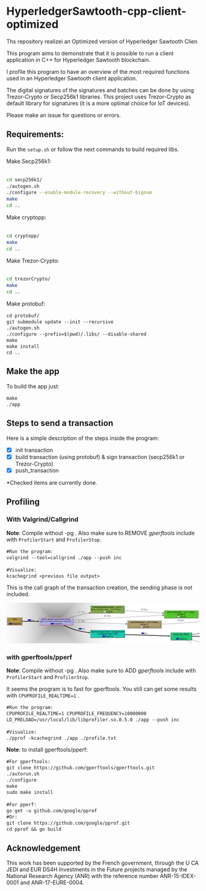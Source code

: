 # HyperledgerSawtooth-cpp-client-optimized
Ths repository realizei an Optimized version of Hyperledger Sawtooth Clien

This program aims to demonstrate that it is possible to run a client application in C++ for Hyperledger Sawtooth blockchain.

I profile this program to have an overview of the most required functions used in an Hyperledger Sawtooth client application.

The digital signatures of the signatures and batches can be done by using Trezor-Crypto or Secp256k1 libraries. This project uses Trezor-Crypto as default library for signatures (it is a more optimal choice for IoT devices). 


Please make an issue for questions or errors.

## Requirements: 

Run the `setup.sh` or follow the next commands to build required libs.

Make Secp256k1:
```bash

cd secp256k1/
./autogen.sh
./configure --enable-module-recovery --without-bignum
make
cd ..

```
Make cryptopp:
```bash

cd cryptopp/
make
cd ..

```


Make Trezor-Crypto:
```bash

cd trezorCrypto/
make
cd ..

```


Make protobuf:
```
cd protobuf/
git submodule update --init --recursive
./autogen.sh
./configure --prefix=$(pwd)/.libs/ --disable-shared
make
make install
cd ..

```

## Make the app

To build the app just:

```
make
./app 
```


## Steps to send a transaction

Here is a simple description of the steps inside the program:

- [x] init transaction
- [x] build transaction (using protobuf) & sign transaction (secp256k1 or Trezor-Crypto)
- [x] push_transaction

*Checked items are currently done.

## Profiling

### With Valgrind/Callgrind

**Note**: Compile without -pg . Also make sure to REMOVE *gperftools* include with `ProfilerStart` and `ProfilerStop`.

```
#Run the program:
valgrind --tool=callgrind ./app --push inc

#Visualize:
kcachegrind <previous file output>
```


This is the call graph of the transaction creation, the sending phase is not included.

![profiling image](./profiling/CallGraphHyperledgerSawtooth.png "icon")

### with gperftools/pperf

**Note**: Compile without -pg . Also make sure to ADD *gperftools* include with `ProfilerStart` and `ProfilerStop`.

It seems the program is to fast for gperftools. You still can get some results with `CPUPROFILE_REALTIME=1` .

```
#Run the program:
CPUPROFILE_REALTIME=1 CPUPROFILE_FREQUENCY=10000000 LD_PRELOAD=/usr/local/lib/libprofiler.so.0.5.0 ./app --push inc

#Visualize:
./pprof -kcachegrind ./app ./profile.txt

```

**Note**: to install gperftools/pperf:
```
#For gperftools:
git clone https://github.com/gperftools/gperftools.git
./autorun.sh
./configure
make
sudo make install

#For pperf:
go get -u github.com/google/pprof
#Or:
git clone https://github.com/google/pprof.git
cd pprof && go build
```


## Acknowledgement

This work has been supported by the French government, through the U CA JEDI and EUR DS4H Investments in the Future projects managed by the National Research Agency (ANR) with the reference number ANR-15-IDEX-0001 and ANR-17-EURE-0004.
